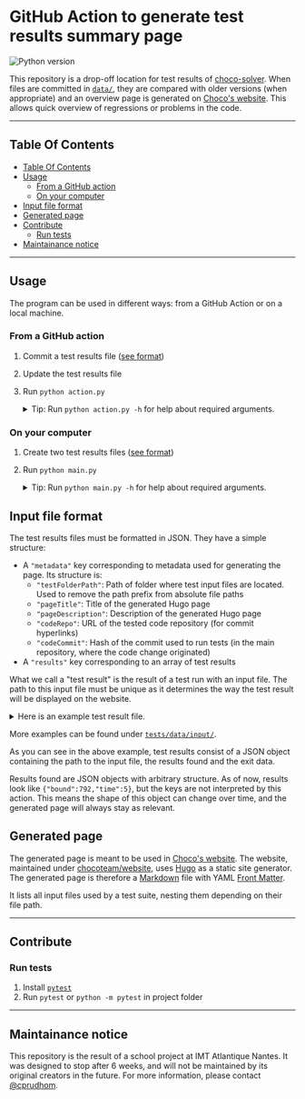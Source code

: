 # GitHub Action to generate test results summary page

![Python version](https://img.shields.io/badge/python-3.8-informational)

This repository is a drop-off location for test results of [choco-solver](https://github.com/chocoteam/choco-solver). When files are committed in [`data/`](./data/), they are compared with older versions (when appropriate) and an overview page is generated on [Choco's website](https://choco-solver.org/docs/Benchmarks/). This allows quick overview of regressions or problems in the code.

---

## Table Of Contents

- [Table Of Contents](#table-of-contents)
- [Usage](#usage)
  - [From a GitHub action](#from-a-github-action)
  - [On your computer](#on-your-computer)
- [Input file format](#input-file-format)
- [Generated page](#generated-page)
- [Contribute](#contribute)
  - [Run tests](#run-tests)
- [Maintainance notice](#maintainance-notice)

---

## Usage

The program can be used in different ways: from a GitHub Action or on a local machine.

### From a GitHub action

1. Commit a test results file ([see format](#input-file-format))
2. Update the test results file
3. Run `python action.py`

   <details>
     <summary>Tip: Run <code>python action.py -h</code> for help about required arguments.</summary>

     ```text
     usage: action.py [-h] -d TRACKED_DIR -o OUTPUT_PATH [--limit SIMILAR_PERCENT_LIMIT] hash_ref hash_comp

     positional arguments:
       hash_ref              Hash value of commit to compare against (reference commit)
       hash_comp             Hash value of commit to compare

     optional arguments:
       -h, --help            show this help message and exit
       -d TRACKED_DIR, --directory TRACKED_DIR
                             Path to directory to check for changes
       -o OUTPUT_PATH, --output OUTPUT_PATH
                             Path of folder to output the generated page
       --limit SIMILAR_PERCENT_LIMIT
                             Maximum percentage signifying similarity. It must be positive, as it will be checked for both lower and higher values. If not set, it
                             will default to 1%
     ```

   </details>

### On your computer

1. Create two test results files ([see format](#input-file-format))
2. Run `python main.py`

   <details>
     <summary>Tip: Run <code>python main.py -h</code> for help about required arguments.</summary>

     ```text
     usage: main.py [-h] -o OUTPUT_PATH [--limit SIMILAR_PERCENT_LIMIT] ref_file_path comp_file_path

     positional arguments:
       ref_file_path         Path to JSON file to compare against (reference file)
       comp_file_path        Path to JSON file to compare

     optional arguments:
       -h, --help            show this help message and exit
       -o OUTPUT_PATH, --output OUTPUT_PATH
                             Path of folder to output the generated page
       --limit SIMILAR_PERCENT_LIMIT
                             Maximum percentage signifying similarity. It must be positive, as it will be checked for both lower and higher values. If not set, it
                             will default to 1%
     ```

   </details>

## Input file format

The test results files must be formatted in JSON. They have a simple structure:

- A `"metadata"` key corresponding to metadata used for generating the page. Its structure is:
  - `"testFolderPath"`: Path of folder where test input files are located. Used to remove the path prefix from absolute file paths
  - `"pageTitle"`: Title of the generated Hugo page
  - `"pageDescription"`: Description of the generated Hugo page
  - `"codeRepo"`: URL of the tested code repository (for commit hyperlinks)
  - `"codeCommit"`: Hash of the commit used to run tests (in the main repository, where the code change originated)
- A `"results"` key corresponding to an array of test results

What we call a "test result" is the result of a test run with an input file.
The path to this input file must be unique as it determines the way the test result will be displayed on the website.

<details>
<summary>Here is an example test result file.</summary>

```json
{
    "metadata": {
        "testFolderPath": "/home/evaluation/evaluation/pub/bench/",
        "pageTitle": "Optimization benchmarks",
        "pageDescription": "Benchmarks of tests ran in optimization scheme.",
        "codeCommit": "13a4c1dca0dd58d62acc741866fb945f3fe81592"
    },
    "results": [
        {
            "name": "/home/evaluation/evaluation/pub/bench/XCSP18/CrosswordDesign/CrosswordDesign-03-4-rom_c18",
            "stats": [{"bound":9,"time":0},{"bound":12,"time":0}],
            "exit": {"time": 0, "status": "terminated"}
        },
        {
            "name": "/home/evaluation/evaluation/pub/bench/XCSP18/CrosswordDesign/CrosswordDesign-06-4-rom_c18",
            "stats": [{"bound":30,"time":9},{"bound":36,"time":9},{"bound":38,"time":9},{"bound":40,"time":10},{"bound":44,"time":10},{"bound":48,"time":148},{"bound":52,"time":221}],
            "exit": {"time": -1, "status": "stop"}
        },
        {
            "name": "/home/evaluation/evaluation/pub/bench/XCSP18/NurseRostering/NurseRostering-17_c18",
            "stats": [],
            "exit": {"time": -1, "status": "failed"}
        },
        {
            "name": "/home/evaluation/evaluation/pub/bench/XCSP18/NurseRostering/NurseRostering-20_c18",
            "stats": [],
            "exit": {"time": -1, "status": "failed"}
        },
        {
            "name": "/home/evaluation/evaluation/pub/bench/XCSP18/Rlfap/Rlfap-opt/Rlfap-scen-03-opt_c18",
            "stats": [{"bound":32,"time":36},{"bound":30,"time":68},{"bound":28,"time":93},{"bound":26,"time":139},{"bound":24,"time":157},{"bound":22,"time":180},{"bound":20,"time":221},{"bound":18,"time":260}],
            "exit": {"time": -1, "status": "stop"}
        },
        {
            "name": "/home/evaluation/evaluation/pub/bench/XCSP18/Rlfap/Rlfap-opt/Rlfap-scen-05-opt_c18",
            "stats": [{"bound":792,"time":5}],
            "exit": {"time": 5, "status": "terminated"}
        }
    ]
}
```

</details>

More examples can be found under [`tests/data/input/`](./tests/data/input/).

As you can see in the above example, test results consist of a JSON object containing the path to the input file, the results found and the exit data.

Results found are JSON objects with arbitrary structure. As of now, results look like `{"bound":792,"time":5}`, but the keys are not interpreted by this action. This means the shape of this object can change over time, and the generated page will always stay as relevant.

## Generated page

The generated page is meant to be used in [Choco's website](https://choco-solver.org). The website, maintained under [chocoteam/website](https://github.com/chocoteam/website), uses [Hugo](https://gohugo.io) as a static site generator. The generated page is therefore a [Markdown](https://en.wikipedia.org/wiki/Markdown) file with YAML [Front Matter](https://gohugo.io/content-management/front-matter/).

It lists all input files used by a test suite, nesting them depending on their file path.

<!-- TODO: Insert example screenshot -->

---

## Contribute

### Run tests

1. Install [`pytest`](https://docs.pytest.org/en/6.2.x/getting-started.html#install-pytest)
2. Run `pytest` or `python -m pytest` in project folder

---

## Maintainance notice

This repository is the result of a school project at IMT Atlantique Nantes. It was designed to stop after 6 weeks, and will not be maintained by its original creators in the future. For more information, please contact [@cprudhom](https://github.com/cprudhom).
